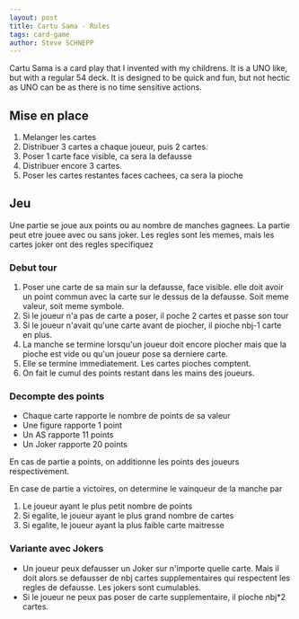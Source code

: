 ```yaml
---
layout: post
title: Cartu Sama - Rules
tags: card-game 
author: Steve SCHNEPP
---
```


Cartu Sama is a card play that I invented with my childrens. It is a UNO like, but with a regular 54 deck.
It is designed to be quick and fun, but not hectic as UNO can be as there is no time sensitive actions.

## Mise en place

1. Melanger les cartes
2. Distribuer 3 cartes a chaque joueur, puis 2 cartes.
3. Poser 1 carte face visible, ca sera la defausse
4. Distribuer encore 3 cartes.
5. Poser les cartes restantes faces cachees, ca sera la pioche

## Jeu

Une partie se joue aux points ou au nombre de manches gagnees.
La partie peut etre jouee avec ou sans joker. Les regles sont les memes, mais les cartes joker ont des regles specifiquez

### Debut tour

1. Poser une carte de sa main sur la defausse, face visible. elle doit avoir un point commun avec la carte sur le dessus de la defausse. Soit meme valeur, soit meme symbole.
2. Si le joueur n'a pas de carte a poser, il poche 2 cartes et passe son tour
3. Si le joueur n'avait qu'une carte avant de piocher, il pioche nbj-1 carte en plus.
4. La manche se termine lorsqu'un joueur doit encore piocher mais que la pioche est vide ou qu'un joueur pose sa derniere carte.
5. Elle se termine immediatement. Les cartes pioches comptent.
6. On fait le cumul des points restant dans les mains des joueurs.

### Decompte des points

* Chaque carte rapporte le nombre de points de sa valeur
* Une figure rapporte 1 point
* Un AS rapporte 11 points
* Un Joker rapporte 20 points

En cas de partie a points, on additionne les points des joueurs respectivement.

En case de partie a victoires, on determine le vainqueur de la manche par

1. Le joueur ayant le plus petit nombre de points
2. Si egalite, le joueur ayant le plus grand nombre de cartes
3. Si egalite, le joueur ayant la plus faible carte maitresse

### Variante avec Jokers

* Un joueur peux defausser un Joker sur n'importe quelle carte. Mais il doit alors se defausser de nbj cartes supplementaires qui respectent les regles de defausse. Les jokers sont cumulables.
* Si le joueur ne peux pas poser de carte supplementaire, il pioche nbj*2 cartes.
